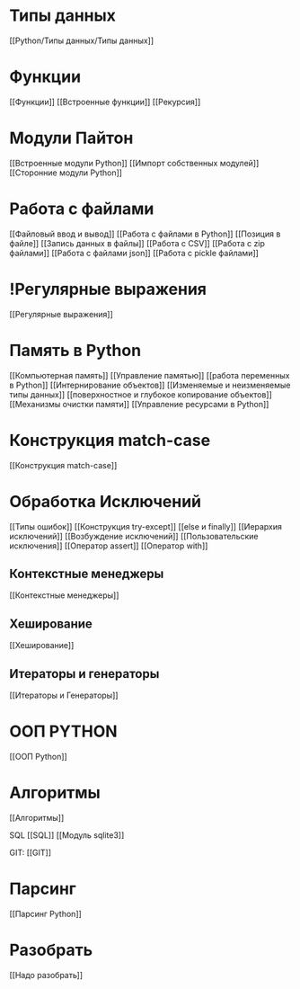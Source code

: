 # Типы данных
 [[Python/Типы данных/Типы данных]]

# Функции

[[Функции]]
[[Встроенные функции]]
[[Рекурсия]]

# Модули Пайтон
[[Встроенные модули Python]]
[[Импорт собственных модулей]]
[[Сторонние модули Python]]
# Работа с файлами
[[Файловый ввод и вывод]]
[[Работа с файлами в Python]]
[[Позиция в файле]]
[[Запись данных в файлы]]
[[Работа с CSV]]
[[Работа с zip файлами]]
[[Работа с файлами json]]
[[Работа с pickle файлами]]

# !Регулярные выражения
[[Регулярные выражения]]

# Память в Python
[[Компьютерная память]]
[[Управление памятью]]
[[работа переменных в Python]]
[[Интернирование объектов]]
[[Изменяемые и неизменяемые типы данных]]
[[поверхностное и глубокое копирование объектов]]
[[Механизмы очистки памяти]]
[[Управление ресурсами в Python]]

# Конструкция match-case
[[Конструкция match-case]]

# Обработка Исключений
[[Типы ошибок]]
[[Конструкция try-except]]
[[else и finally]]
[[Иерархия исключений]]
[[Возбуждение исключений]]
[[Пользовательские исключения]]
[[Оператор assert]]
[[Оператор with]]

## Контекстные менеджеры
[[Контекстные менеджеры]]

## Хеширование 
[[Хеширование]]

## Итераторы и генераторы
[[Итераторы и Генераторы]]

# ООП PYTHON
[[ООП Python]]

# Алгоритмы
[[Алгоритмы]]

SQL
[[SQL]]
[[Модуль sqlite3]]

GIT:
[[GIT]]

# Парсинг
[[Парсинг Python]]

# Разобрать

[[Надо разобрать]]